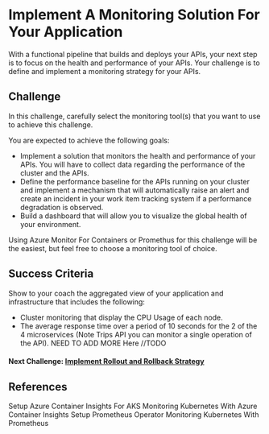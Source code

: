 # Implement A Monitoring Solution For Your Application

With a functional pipeline that builds and deploys your APIs, your next step is to focus on the health and performance of your APIs. Your challenge is to define and implement a monitoring strategy for your APIs.

## Challenge

In this challenge, carefully select the monitoring tool(s) that you want to use to achieve this challenge.

You are expected to achieve the following goals:

- Implement a solution that monitors the health and performance of your APIs. You will have to collect data regarding the performance of the cluster and the APIs.
- Define the performance baseline for the APIs running on your cluster and implement a mechanism that will automatically raise an alert and create an incident in your work item tracking system if a performance degradation is observed.
- Build a dashboard that will allow you to visualize the global health of your environment.

Using Azure Monitor For Containers or Promethus for this challenge will be the easiest, but feel free to choose a monitoring tool of choice.

## Success Criteria

Show to your coach the aggregated view of your application and infrastructure that includes the following:

- Cluster monitoring that display the CPU Usage of each node.
- The average response time over a period of 10 seconds for the 2 of the 4 microservices (Note Trips API you can monitor a single operation of the API).
NEED TO ADD MORE Here //TODO

#### Next Challenge: [Implement Rollout and Rollback Strategy](./07-implement-roll-out.md)

## References

Setup Azure Container Insights For AKS
Monitoring Kubernetes With Azure Container Insights
Setup Prometheus Operator
Monitoring Kubernetes With Prometheus
